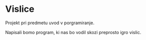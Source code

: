 # Vislice

Projekt pri predmetu uvod v porgramiranje.

Napisali bomo program, ki nas bo vodil skozi preprosto igro vislic.
